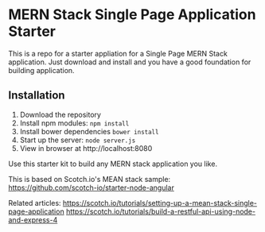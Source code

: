 # MERN Stack Single Page Application Starter

This is a repo for a starter appliation for a Single Page MERN Stack application. Just download and install and you have a good foundation for building application. 

## Installation
1. Download the repository
2. Install npm modules: `npm install`
3. Install bower dependencies `bower install`
4. Start up the server: `node server.js`
5. View in browser at http://localhost:8080

Use this starter kit to build any MERN stack application you like.

This is based on Scotch.io's MEAN stack sample:
https://github.com/scotch-io/starter-node-angular

Related articles:
https://scotch.io/tutorials/setting-up-a-mean-stack-single-page-application
https://scotch.io/tutorials/build-a-restful-api-using-node-and-express-4